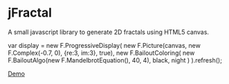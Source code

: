 # jFractal

A small javascript library to generate 2D fractals using HTML5 canvas.

var display = new F.ProgressiveDisplay(
    new F.Picture(canvas, new F.Complex(-0.7, 0), {re:3, im:3}, true),
    new F.BailoutColoring(
      new F.BailoutAlgo(new F.MandelbrotEquation(), 40,  4),
      black,
      night
    )
).refresh();

[Demo](http://jsfiddle.net/jsrdescamps/qo5dsa7e/)
